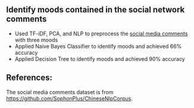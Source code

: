 ## Identify moods contained in the social network comments 
- Used TF-iDF, PCA, and NLP to preprocess the [social media comments](https://github.com/SophonPlus/ChineseNlpCorpus/tree/master/datasets/simplifyweibo_4_moods) with three moods
- Applied Naive Bayes Classifier to identify moods and achieved 66% accuracy
- Applied Decision Tree to identify moods and achieved 90% accuracy

## References:
The social media comments dataset is from https://github.com/SophonPlus/ChineseNlpCorpus.
